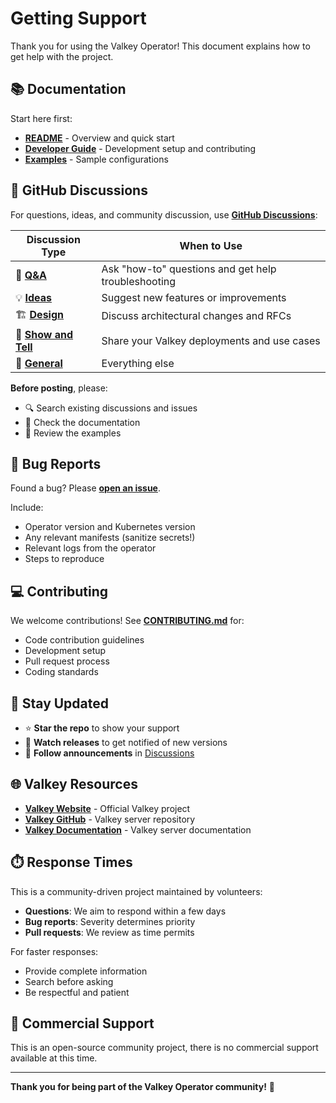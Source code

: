 # Getting Support

Thank you for using the Valkey Operator! This document explains how to get help with the project.

## 📚 Documentation

Start here first:

- **[README](./README.md)** - Overview and quick start
- **[Developer Guide](./docs/developer-guide.md)** - Development setup and contributing
- **[Examples](./config/samples/)** - Sample configurations

## 💬 GitHub Discussions

For questions, ideas, and community discussion, use **[GitHub Discussions](https://github.com/valkey-io/valkey-operator/discussions)**:

| Discussion Type                                                                                           | When to Use                                         |
| --------------------------------------------------------------------------------------------------------- | --------------------------------------------------- |
| 🙏 **[Q&A](https://github.com/valkey-io/valkey-operator/discussions/categories/q-a)**                     | Ask "how-to" questions and get help troubleshooting |
| 💡 **[Ideas](https://github.com/valkey-io/valkey-operator/discussions/categories/ideas)**                 | Suggest new features or improvements                |
| 🏗️ **[Design](https://github.com/valkey-io/valkey-operator/discussions/categories/design)**               | Discuss architectural changes and RFCs              |
| 🚀 **[Show and Tell](https://github.com/valkey-io/valkey-operator/discussions/categories/show-and-tell)** | Share your Valkey deployments and use cases         |
| 💬 **[General](https://github.com/valkey-io/valkey-operator/discussions/categories/general)**             | Everything else                                     |

**Before posting**, please:

- 🔍 Search existing discussions and issues
- 📖 Check the documentation
- 👀 Review the examples

## 🐛 Bug Reports

Found a bug? Please **[open an issue](https://github.com/valkey-io/valkey-operator/issues/new/choose)**.

Include:

- Operator version and Kubernetes version
- Any relevant manifests (sanitize secrets!)
- Relevant logs from the operator
- Steps to reproduce

## 💻 Contributing

We welcome contributions! See **[CONTRIBUTING.md](./CONTRIBUTING.md)** for:

- Code contribution guidelines
- Development setup
- Pull request process
- Coding standards

## 📣 Stay Updated

- ⭐ **Star the repo** to show your support
- 👀 **Watch releases** to get notified of new versions
- 📢 **Follow announcements** in [Discussions](https://github.com/valkey-io/valkey-operator/discussions/categories/announcements)

## 🌐 Valkey Resources

- **[Valkey Website](https://valkey.io/)** - Official Valkey project
- **[Valkey GitHub](https://github.com/valkey-io/valkey)** - Valkey server repository
- **[Valkey Documentation](https://valkey.io/docs/)** - Valkey server documentation

## ⏱️ Response Times

This is a community-driven project maintained by volunteers:

- **Questions**: We aim to respond within a few days
- **Bug reports**: Severity determines priority
- **Pull requests**: We review as time permits

For faster responses:

- Provide complete information
- Search before asking
- Be respectful and patient

## 🤝 Commercial Support

This is an open-source community project, there is no commercial support available at this time.

---

**Thank you for being part of the Valkey Operator community!** 🙌
